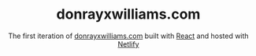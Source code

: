 <h1 align="center">
  donrayxwilliams.com
</h1>
<p align="center">
  The first iteration of <a href="https://donrayxwilliams.com" target="_blank">donrayxwilliams.com</a> built with <a href="https://reactjs.org/" target="_blank">React</a> and hosted with <a href="https://www.netlify.com/" target="_blank">Netlify</a>
</p>
